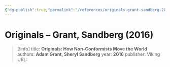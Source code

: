 ```yaml
---
{"dg-publish":true,"permalink":"/references/originals-grant-sandberg-2016/"}
---
```


# Originals – Grant, Sandberg (2016)

> [!info]
> title: **Originals: How Non-Conformists Move the World**
> authors: **Adam Grant, Sheryl Sandberg**
> year: **2016**
> publisher: Viking
> URL: 



